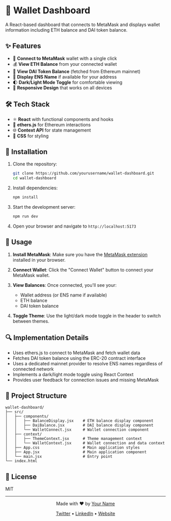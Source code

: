 # 🧩 Wallet Dashboard

A React-based dashboard that connects to MetaMask and displays wallet information including ETH balance and DAI token balance.

## ✨ Features

- 🦊 **Connect to MetaMask** wallet with a single click
- 💰 **View ETH Balance** from your connected wallet
- 🔄 **View DAI Token Balance** (fetched from Ethereum mainnet)
- 📛 **Display ENS Name** if available for your address
- 🌓 **Dark/Light Mode Toggle** for comfortable viewing
- 📱 **Responsive Design** that works on all devices

## 🛠️ Tech Stack

- ⚛️ **React** with functional components and hooks
- 🔗 **ethers.js** for Ethereum interactions
- 🌐 **Context API** for state management
- 🎨 **CSS** for styling

## 🚀 Installation

1. Clone the repository:
   ```bash
   git clone https://github.com/yourusername/wallet-dashboard.git
   cd wallet-dashboard
   ```

2. Install dependencies:
   ```bash
   npm install
   ```

3. Start the development server:
   ```bash
   npm run dev
   ```

4. Open your browser and navigate to `http://localhost:5173`

## 📖 Usage

1. **Install MetaMask**: Make sure you have the [MetaMask extension](https://metamask.io/download/) installed in your browser.

2. **Connect Wallet**: Click the "Connect Wallet" button to connect your MetaMask wallet.

3. **View Balances**: Once connected, you'll see your:
   - Wallet address (or ENS name if available)
   - ETH balance
   - DAI token balance

4. **Toggle Theme**: Use the light/dark mode toggle in the header to switch between themes.

## 🔍 Implementation Details

- Uses ethers.js to connect to MetaMask and fetch wallet data
- Fetches DAI token balance using the ERC-20 contract interface
- Uses a dedicated mainnet provider to resolve ENS names regardless of connected network
- Implements a dark/light mode toggle using React Context
- Provides user feedback for connection issues and missing MetaMask

## 📁 Project Structure

```
wallet-dashboard/
├── src/
│   ├── components/
│   │   ├── BalanceDisplay.jsx    # ETH balance display component
│   │   ├── DaiBalance.jsx        # DAI balance display component
│   │   └── WalletConnect.jsx     # Wallet connection component
│   ├── context/
│   │   ├── ThemeContext.jsx      # Theme management context
│   │   └── WalletContext.jsx     # Wallet connection and data context
│   ├── App.css                   # Main application styles
│   ├── App.jsx                   # Main application component
│   └── main.jsx                  # Entry point
└── index.html
```

## 📜 License

MIT

---

<div align="center">
  <p>Made with ❤️ by <a href="https://github.com/yourusername">Your Name</a></p>
  <p>
    <a href="https://twitter.com/yourtwitter">Twitter</a> •
    <a href="https://linkedin.com/in/yourlinkedin">LinkedIn</a> •
    <a href="https://yourwebsite.com">Website</a>
  </p>
</div>